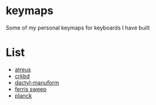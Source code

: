 # keymaps
 Some of my personal keymaps for keyboards I have built

# List

* [atreus](./atreus/)
* [crkbd](./crkbd/)
* [dactyl-manuform](./dactyl-manuform/)
* [ferris sweep](./sweep/)
* [planck](./planck\(cstc40\))
